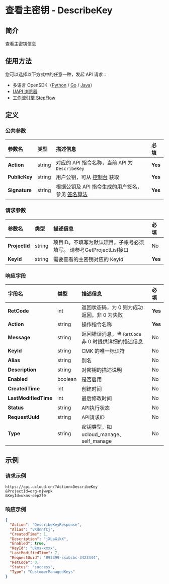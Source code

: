 # 查看主密钥 - DescribeKey

## 简介

查看主密钥信息





## 使用方法

您可以选择以下方式中的任意一种，发起 API 请求：
- 多语言 OpenSDK（[Python](https://github.com/ucloud/ucloud-sdk-python3) / [Go](https://github.com/ucloud/ucloud-sdk-go) / [Java](https://github.com/ucloud/ucloud-sdk-java)）
- [UAPI 浏览器](https://console.ucloud.cn/uapi/detail?id=DescribeKey)
- [工作流引擎 StepFlow](https://console.ucloud.cn/stepflow/manage/)

## 定义

### 公共参数

| 参数名 | 类型 | 描述信息 | 必填 |
|:---|:---|:---|:---|
| **Action**     | string  | 对应的 API 指令名称，当前 API 为 `DescribeKey`                        | **Yes** |
| **PublicKey**  | string  | 用户公钥，可从 [控制台](https://console.ucloud.cn/uapi/apikey) 获取                                             | **Yes** |
| **Signature**  | string  | 根据公钥及 API 指令生成的用户签名，参见 [签名算法](api/summary/signature.md)  | **Yes** |

### 请求参数

| 参数名 | 类型 | 描述信息 | 必填 |
|:---|:---|:---|:---|
| **ProjectId** | string | 项目ID。不填写为默认项目，子帐号必须填写。 请参考GetProjectList接口 |No|
| **KeyId** | string | 需要查看的主密钥对应的 KeyId |**Yes**|

### 响应字段

| 字段名 | 类型 | 描述信息 | 必填 |
|:---|:---|:---|:---|
| **RetCode** | int | 返回状态码，为 0 则为成功返回，非 0 为失败 |**Yes**|
| **Action** | string | 操作指令名称 |**Yes**|
| **Message** | string | 返回错误消息，当 `RetCode` 非 0 时提供详细的描述信息 |No|
| **KeyId** | string | CMK 的唯一标识符 |No|
| **Alias** | string | 别名 |No|
| **Description** | string | 对密钥的描述说明 |No|
| **Enabled** | boolean | 是否启用 |No|
| **CreatedTime** | int | 创建时间 |No|
| **LastModifiedTime** | int | 最后修改时间 |No|
| **Status** | string | API执行状态 |No|
| **RequestUuid** | string | API请求ID |No|
| **Type** | string | 密钥类型，如ucloud_manage、self_manage |No|




## 示例

### 请求示例
    
```
https://api.ucloud.cn/?Action=DescribeKey
&ProjectId=org-mjwvpk
&KeyId=ukms-oep2f0
```

### 响应示例
    
```json
{
  "Action": "DescribeKeyResponse",
  "Alias": "vKdnnfCj",
  "CreatedTime": 1,
  "Description": "jXLaGikX",
  "Enabled": true,
  "KeyId": "ukms-xxxx",
  "LastModifiedTime": 7,
  "RequestUuid": "093399-ssxbcbc-3423444",
  "RetCode": 0,
  "Status": "success",
  "Type": "CustomerManagedKeys"
}
```





